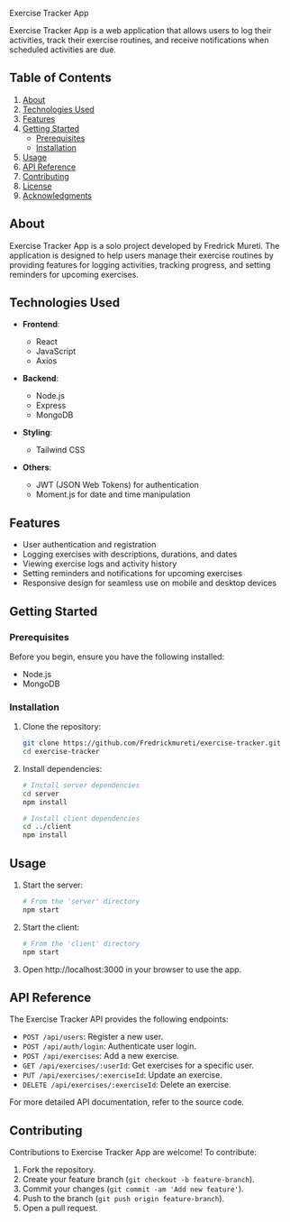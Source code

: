 Exercise Tracker App

Exercise Tracker App is a web application that allows users to log their activities, track their exercise routines, and receive notifications when scheduled activities are due.

## Table of Contents

1. [About](#about)
2. [Technologies Used](#technologies-used)
3. [Features](#features)
4. [Getting Started](#getting-started)
   - [Prerequisites](#prerequisites)
   - [Installation](#installation)
5. [Usage](#usage)
6. [API Reference](#api-reference)
7. [Contributing](#contributing)
8. [License](#license)
9. [Acknowledgments](#acknowledgments)

## About

Exercise Tracker App is a solo project developed by Fredrick Mureti. The application is designed to help users manage their exercise routines by providing features for logging activities, tracking progress, and setting reminders for upcoming exercises.

## Technologies Used

- **Frontend**:

  - React
  - JavaScript
  - Axios

- **Backend**:

  - Node.js
  - Express
  - MongoDB

- **Styling**:

  - Tailwind CSS

- **Others**:
  - JWT (JSON Web Tokens) for authentication
  - Moment.js for date and time manipulation

## Features

- User authentication and registration
- Logging exercises with descriptions, durations, and dates
- Viewing exercise logs and activity history
- Setting reminders and notifications for upcoming exercises
- Responsive design for seamless use on mobile and desktop devices

## Getting Started

### Prerequisites

Before you begin, ensure you have the following installed:

- Node.js
- MongoDB

### Installation

1. Clone the repository:

   ```bash
   git clone https://github.com/Fredrickmureti/exercise-tracker.git
   cd exercise-tracker
   ```

2. Install dependencies:

   ```bash
   # Install server dependencies
   cd server
   npm install

   # Install client dependencies
   cd ../client
   npm install
   ```

## Usage

1. Start the server:

   ```bash
   # From the 'server' directory
   npm start
   ```

2. Start the client:

   ```bash
   # From the 'client' directory
   npm start
   ```

3. Open http://localhost:3000 in your browser to use the app.

## API Reference

The Exercise Tracker API provides the following endpoints:

- `POST /api/users`: Register a new user.
- `POST /api/auth/login`: Authenticate user login.
- `POST /api/exercises`: Add a new exercise.
- `GET /api/exercises/:userId`: Get exercises for a specific user.
- `PUT /api/exercises/:exerciseId`: Update an exercise.
- `DELETE /api/exercises/:exerciseId`: Delete an exercise.

For more detailed API documentation, refer to the source code.

## Contributing

Contributions to Exercise Tracker App are welcome! To contribute:

1. Fork the repository.
2. Create your feature branch (`git checkout -b feature-branch`).
3. Commit your changes (`git commit -am 'Add new feature'`).
4. Push to the branch (`git push origin feature-branch`).
5. Open a pull request.
